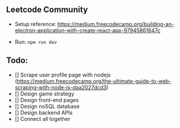 ## Leetcode Community

- Setup reference: https://medium.freecodecamp.org/building-an-electron-application-with-create-react-app-97945861647c

- Run: `npm run dev`

## Todo:

- [] Scrape user profile page with nodejs (https://medium.freecodecamp.org/the-ultimate-guide-to-web-scraping-with-node-js-daa2027dcd3)
- [] Design game strategy
- [] Design front-end pages
- [] Design noSQL database
- [] Design backend APIs
- [] Connect all together